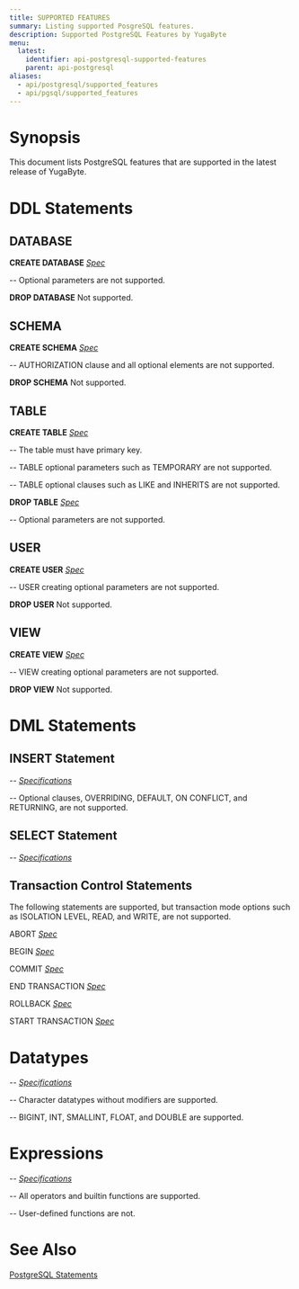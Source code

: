 ```yaml
---
title: SUPPORTED FEATURES
summary: Listing supported PosgreSQL features.
description: Supported PostgreSQL Features by YugaByte
menu:
  latest:
    identifier: api-postgresql-supported-features
    parent: api-postgresql
aliases:
  - api/postgresql/supported_features
  - api/pgsql/supported_features
---
```


# Synopsis
This document lists PostgreSQL features that are supported in the latest release of YugaByte.

# DDL Statements

## DATABASE

<b>CREATE DATABASE</b> [<i>Spec</i>](https://www.postgresql.org/docs/current/static/sql-createdatabase.html)

-- Optional parameters are not supported.

<b>DROP DATABASE</b> Not supported.

## SCHEMA

<b>CREATE SCHEMA</b> [<i>Spec</i>](https://www.postgresql.org/docs/current/static/sql-createschema.html)

-- AUTHORIZATION clause and all optional elements are not supported.

<b>DROP SCHEMA</b> Not supported.

## TABLE

<b>CREATE TABLE</b> [<i>Spec</i>](https://www.postgresql.org/docs/current/static/sql-createtable.html)

-- The table must have primary key.

-- TABLE optional parameters such as TEMPORARY are not supported.

-- TABLE optional clauses such as LIKE and INHERITS are not supported.


<b>DROP TABLE</b> [<i>Spec</i>](https://www.postgresql.org/docs/current/static/sql-droptable.html)

-- Optional parameters are not supported.

## USER

<b>CREATE USER</b> [<i>Spec</i>](https://www.postgresql.org/docs/current/static/sql-createuser.html)

-- USER creating optional parameters are not supported.

<b>DROP USER</b> Not supported.

## VIEW

<b>CREATE VIEW</b> [<i>Spec</i>](https://www.postgresql.org/docs/current/static/sql-createview.html)

-- VIEW creating optional parameters are not supported.

<b>DROP VIEW</b> Not supported.

# DML Statements

## INSERT Statement

-- [<i>Specifications</i>](https://www.postgresql.org/docs/current/static/sql-insert.html)

-- Optional clauses, OVERRIDING, DEFAULT, ON CONFLICT, and RETURNING, are not supported.

## SELECT Statement

-- [<i>Specifications</i>](https://www.postgresql.org/docs/current/static/sql-select.html)

## Transaction Control Statements

The following statements are supported, but transaction mode options such as ISOLATION LEVEL, READ, and WRITE, are not supported.

ABORT [<i>Spec</i>](https://www.postgresql.org/docs/current/static/sql-abort.html)

BEGIN [<i>Spec</i>](https://www.postgresql.org/docs/current/static/sql-begin.html)

COMMIT [<i>Spec</i>](https://www.postgresql.org/docs/current/static/sql-commit.html)

END TRANSACTION [<i>Spec</i>](https://www.postgresql.org/docs/current/static/sql-end.html)

ROLLBACK [<i>Spec</i>](https://www.postgresql.org/docs/current/static/sql-rollback.html)

START TRANSACTION [<i>Spec</i>](https://www.postgresql.org/docs/current/static/sql-start-transaction.html)

# Datatypes

-- [<i>Specifications</i>](https://www.postgresql.org/docs/current/static/datatype.html)

-- Character datatypes without modifiers are supported.

-- BIGINT, INT, SMALLINT, FLOAT, and DOUBLE are supported.

# Expressions

-- [<i>Specifications</i>](https://www.postgresql.org/docs/current/static/functions.html)

-- All operators and builtin functions are supported.

-- User-defined functions are not.

# See Also
[PostgreSQL Statements](..)
